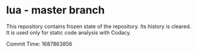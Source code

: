 # lua - master branch

This repository contains frozen state of the repository.
Its history is cleared. It is used only for static code
analysis with Codacy.

Commit Time: 1687863856